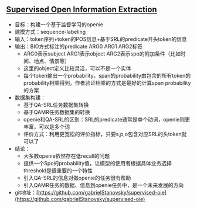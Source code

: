 ## [Supervised Open Information Extraction](https://www.aclweb.org/anthology/N18-1081.pdf)
  - 目标：构建一个基于监督学习的openie
  - 建模方式：sequence-labeling
  - 输入：token序列+token的POS信息+基于SRL的predicate开头token的信息
  - 输出：BIO方式标注的predicate ARG0 ARG1 ARG2标签
    - ARG0表示subject ARG1表示object ARG2表示spo的附加条件（比如时间、地点、情景等）
    - 这里的object定义比较灵活，可以不是一个实体
    - 每个token输出一个probability，span的probability由包含的所有token的probability相乘得到。作者验证相乘的方式是最好的计算span probability的方案
  - 数据集构建：
    - 基于QA-SRL任务数据集转换
    - 基于QAMR任务数据集的转换
    - openie和QA-SRL的区别：SRL的predicate通常是单个动词，openie则更丰富，可以是多个词
    - 评价方式：利用更宽松的评价指标，只要s,p,o包含对应SRL的头token就可以了
  - 结论：
    - 大多数openie依然存在低recall的问题
    - 提供一个Spo的probability值，让模型的使用者根据具体业务选择threshold是很重要的一个特性
    - 引入QA-SRL的信息对做openie的任务很有帮助
    - 引入QAMR任务的数据、信息到openie任务中，是一个未来发展的方向
  - git地址：[https://github.com/gabrielStanovsky/supervised-oie](https://github.com/gabrielStanovsky/supervised-oie)

    

  
